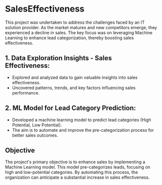 # SalesEffectiveness
This project was undertaken to address the challenges faced by an IT solution provider. As the market matures and new competitors emerge, they experienced a decline in sales. The key focus was on leveraging Machine Learning to enhance lead categorization, thereby boosting sales effectiveness.

## 1. Data Exploration Insights - Sales Effectiveness:
   - Explored and analyzed data to gain valuable insights into sales effectiveness.
   - Uncovered patterns, trends, and key factors influencing sales performance.

## 2. ML Model for Lead Category Prediction:
   - Developed a machine learning model to predict lead categories (High Potential, Low Potential).
   - The aim is to automate and improve the pre-categorization process for better sales outcomes.
## Objective
The project's primary objective is to enhance sales by implementing a Machine Learning model. This model pre-categorizes leads, focusing on high and low-potential categories. By automating this process, the organization can anticipate a substantial increase in sales effectiveness.
